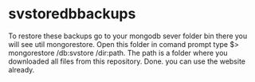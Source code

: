 # svstoredbbackups

To restore these backups go to your mongodb sever folder bin
there you will see util mongorestore. Open this folder in comand prompt 
type $> mongorestore /db:svstore /dir:path.
The path is a folder where you downloaded all files from this repository. 
Done. you can use the website already.
